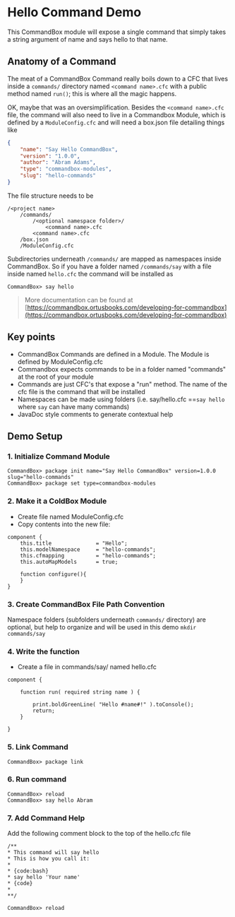 # Hello Command Demo
This CommandBox module will expose a single command that simply takes a string argument of name and says hello to that name.

## Anatomy of a Command
The meat of a CommandBox Command really boils down to a CFC that lives inside a `commands/` directory named `<command name>.cfc` with a public method named `run()`; this is where all the magic happens.

OK, maybe that was an oversimplification.  Besides the `<command name>.cfc` file, the command will also need to live in a Commandbox Module, which is defined by a `ModuleConfig.cfc` and will need a box.json file detailing things like
```json
{
    "name": "Say Hello CommandBox",
    "version": "1.0.0",
    "author": "Abram Adams",
    "type": "commandbox-modules",
    "slug": "hello-commands"
}
```
The file structure needs to be 
```
/<project name>
    /commands/
        /<optional namespace folder>/
            <command name>.cfc
        <command name>.cfc
    /box.json
    /ModuleConfig.cfc
```
Subdirectories underneath `/commands/` are mapped as namespaces inside CommandBox.  So if you have a folder named `/commands/say` with a file inside named `hello.cfc` the command will be installed as 
```
CommandBox> say hello
```
> More documentation can be found at [https://commandbox.ortusbooks.com/developing-for-commandbox](https://commandbox.ortusbooks.com/developing-for-commandbox)
## Key points
* CommandBox Commands are defined in a Module.  The Module is defined by ModuleConfig.cfc
* Commandbox expects commands to be in a folder named "commands" at the root of your module
* Commands are just CFC's that expose a "run" method.  The name of the cfc file is the command that will be installed
* Namespaces can be made using folders (i.e. say/hello.cfc ==`say hello` where `say` can have many commands)
* JavaDoc style comments to generate contextual help

## Demo Setup
### 1. Initialize Command Module
```
CommandBox> package init name="Say Hello CommandBox" version=1.0.0 slug="hello-commands"
CommandBox> package set type=commandbox-modules

```
### 2. Make it a ColdBox Module
* Create file named ModuleConfig.cfc
* Copy contents into the new file:
```
component {
    this.title 				= "Hello";
	this.modelNamespace		= "hello-commands";
	this.cfmapping			= "hello-commands";
	this.autoMapModels		= true;

    function configure(){
    }    
}
```
### 3. Create CommandBox File Path Convention
Namespace folders (subfolders underneath `commands/` directory) are optional, but help to organize and will be used in this demo
`mkdir commands/say`

### 4. Write the function
* Create a file in commands/say/ named hello.cfc
```
component {

    function run( required string name ) {
        
        print.boldGreenLine( "Hello #name#!" ).toConsole();
        return;
    }
    
}
```
### 5. Link Command
```
CommandBox> package link
```

### 6. Run command
```
CommandBox> reload
CommandBox> say hello Abram
```
### 7. Add Command Help
Add the following comment block to the top of the hello.cfc file
```
/**
* This command will say hello
* This is how you call it:
*
* {code:bash}
* say hello 'Your name'
* {code} 
* 
**/
```
```
CommandBox> reload
```